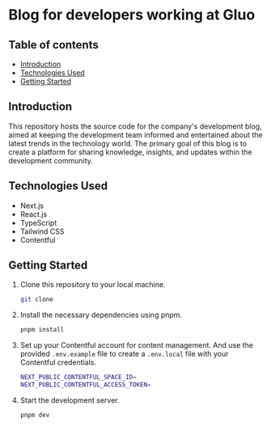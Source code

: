 # Blog for developers working at Gluo

## Table of contents

- [Introduction](#introduction)
- [Technologies Used](#technologies-used)
- [Getting Started](#getting-started)

## Introduction

This repository hosts the source code for the company's development blog, aimed at keeping the development team informed and entertained about the latest trends in the technology world. The primary goal of this blog is to create a platform for sharing knowledge, insights, and updates within the development community.

## Technologies Used

- Next.js
- React.js
- TypeScript
- Tailwind CSS
- Contentful

## Getting Started

1. Clone this repository to your local machine.

    ```bash
    git clone
    ```

2. Install the necessary dependencies using pnpm.

    ```bash
    pnpm install
    ```

3. Set up your Contentful account for content management. And use the provided `.env.example` file to create a `.env.local` file with your Contentful credentials.

    ```bash
    NEXT_PUBLIC_CONTENTFUL_SPACE_ID=
    NEXT_PUBLIC_CONTENTFUL_ACCESS_TOKEN=
    ```

4. Start the development server.

    ```bash
    pnpm dev
    ```
